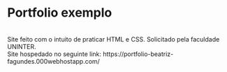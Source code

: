 <h1>Portfolio exemplo</h1> <br>
Site feito com o intuito de praticar HTML e CSS. Solicitado pela faculdade UNINTER. <br>
Site hospedado no seguinte link:
https://portfolio-beatriz-fagundes.000webhostapp.com/ <br>
<br>
